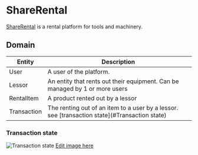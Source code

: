 # ShareRental

[ShareRental](www.sharerental.nl) is a rental platform for tools and machinery.

## Domain

| Entity      | Description                                                                                   |
|-------------|-----------------------------------------------------------------------------------------------|
| User        | A user of the platform.                                                                       |
| Lessor      | An entity that rents out their equipment. Can be managed by 1 or more users                   |
| RentalItem  | A product rented out by a lessor                                                              |
| Transaction | The renting out of an item to a user by a lessor. see [transaction state](#Transaction state) |

### Transaction state

![Transaction state](https://www.plantuml.com/plantuml/png/VP11QmCX48Nl-olcNCWVy50YPW_29jd3zj9IYd6dD5JNHST3_dsrH8bDoUqnxtsFcTa6KfwYDTtRqpjiDiyW3tAIV92l_QwxqS10U5I4Cvmku74Xz8sVq97BtT-Pu0VH3qCgoow3KPr_6-WBIqisSfGBqO_JDTconMB0jSQLi7OO3C7v6cYngXW8jMWqvWvy42dx_HkP8m8veBD55mbE-EaymgekDa7jEiVzEFJvhgeOx9N_JYqgW7PsDNXtKGtNptuSNwQkYEiZoTqYMrpcQCqF)
[Edit image here](https://www.plantuml.com/plantuml/uml/TP11QmCX48Nl-olcNCWVy50YPW_29jd3zj9IYd6dD5JNHST3_dsrH8a9kJryttlEp3QGyXIjwJvUFc6pUGLva9FaWtplTzsD1WR2eoASuNG1ZmkXR_mK7RdStRy9VX3zCAIox38OrVc_WNwmj6GZero8VfokP9ij5WEkDQw4jSDW2CvNe8rLnK2eHQCn3y6dI9dl2J971790Puik4fpmstc4LLri2hNZ7FVZqEUzgcAmL_utjQW0sjdL83t-Mk1osQ_ZszGLSJqakTjTjhZCqPe_)

